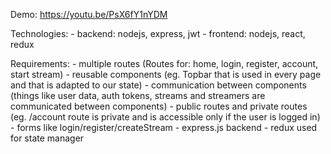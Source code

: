 Demo: https://youtu.be/PsX6fY1nYDM

Technologies:
    - backend: nodejs, express, jwt
    - frontend: nodejs, react, redux

Requirements:
    - multiple routes (Routes for: home, login, register, account, start stream)
    - reusable components (eg. Topbar that is used in every page and that is adapted to our state)
    - communication between components (things like user data, auth tokens, streams and streamers are communicated between components)
    - public routes and private routes (eg. /account route is private and is accessible only if the user is logged in)
    - forms like login/register/createStream
    - express.js backend
    - redux used for state manager